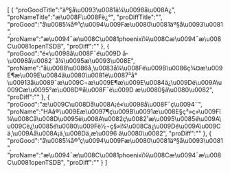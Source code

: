 [
	{
		"proGoodTitle":"äº§å\u0093\u0081ä¼\u0098å\u008A¿",
		"proNameTitle":"æ\u008F\u008Fè¿°",
		"proDiffTitle":"",
		"proGood":"å\u0085¼å®¹ç\u0094\u009Fæ\u0080\u0081äº§å\u0093\u0081",
		"proName":"æ\u0094¯æ\u008C\u0081phoenixï¼\u008Cæ\u0094¯æ\u008C\u0081openTSDB",
		"proDiff":""
	},
	{
		"proGood":"é«\u0098å\u008F¯é\u009D å­\u0098å\u0082¨å¼\u0095æ\u0093\u008E",
		"proName":"å\u0088\u0086å¸\u0083å¼\u008Fé\u009B\u0086ç¾¤æ\u009E¶æ\u009E\u0084ã\u0080\u0081è\u0087³å°\u00913å\u0089¯æ\u009C¬æ\u009E¶æ\u009E\u0084ä¿\u009Dé\u009A\u009Cæ\u0095°æ\u008D®å\u008F¯é\u009D æ\u0080§ã\u0080\u0082",
		"proDiff":""
	},
	{
		"proGood":"æ\u009C\u008Då\u008A¡é«\u0098å\u008F¯ç\u0094¨",
		"proName":"HAå®\u009Eæ\u0097¶ç\u009B\u0091æ\u008E§ç³»ç»\u009Fï¼\u008Cå\u008D\u0095è\u008A\u0082ç\u0082¹æ\u0095\u0085é\u009A\u009Cè¿\u0085é\u0080\u009Fè½¬ç§»ï¼\u008Cä¿\u009Dé\u009A\u009Cä¸\u009Aå\u008A¡ä¸\u008Dä¸­æ\u0096­ ã\u0080\u0082",
		"proDiff":""
	},
	{
		"proGood":"å\u0085¼å®¹ç\u0094\u009Fæ\u0080\u0081äº§å\u0093\u0081",
		"proName":"æ\u0094¯æ\u008C\u0081phoenixï¼\u008Cæ\u0094¯æ\u008C\u0081openTSDB",
		"proDiff":""
	}
]